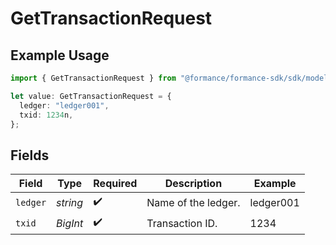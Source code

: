 # GetTransactionRequest

## Example Usage

```typescript
import { GetTransactionRequest } from "@formance/formance-sdk/sdk/models/operations";

let value: GetTransactionRequest = {
  ledger: "ledger001",
  txid: 1234n,
};
```

## Fields

| Field               | Type                | Required            | Description         | Example             |
| ------------------- | ------------------- | ------------------- | ------------------- | ------------------- |
| `ledger`            | *string*            | :heavy_check_mark:  | Name of the ledger. | ledger001           |
| `txid`              | *BigInt*            | :heavy_check_mark:  | Transaction ID.     | 1234                |